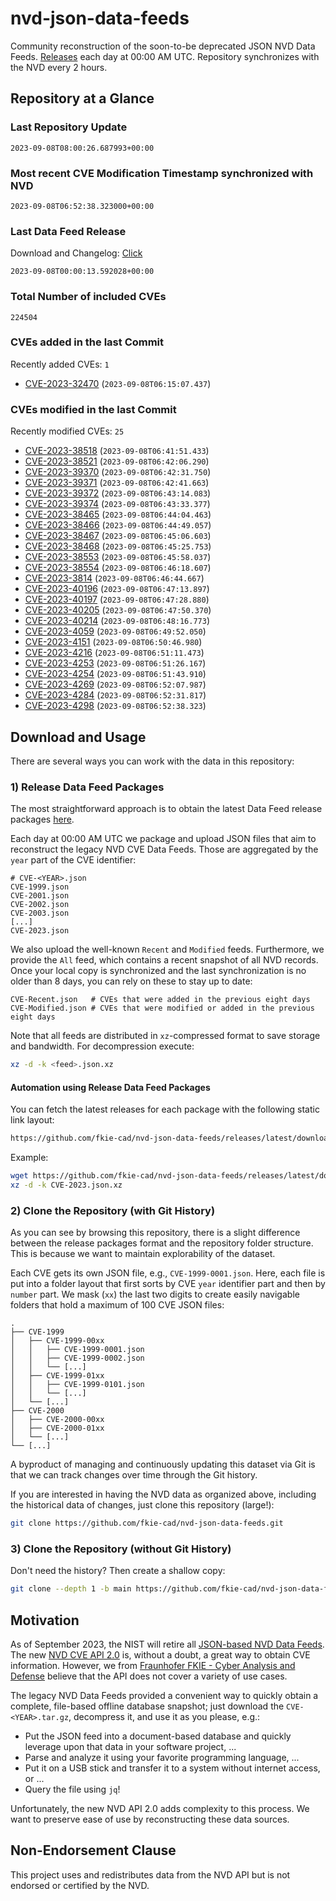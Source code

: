 # nvd-json-data-feeds

Community reconstruction of the soon-to-be deprecated JSON NVD Data Feeds. 
[Releases](https://github.com/fkie-cad/nvd-json-data-feeds/releases/latest) each day at 00:00 AM UTC.
Repository synchronizes with the NVD every 2 hours.

## Repository at a Glance

### Last Repository Update

```plain
2023-09-08T08:00:26.687993+00:00
```

### Most recent CVE Modification Timestamp synchronized with NVD

```plain
2023-09-08T06:52:38.323000+00:00
```

### Last Data Feed Release

Download and Changelog: [Click](https://github.com/fkie-cad/nvd-json-data-feeds/releases/latest)

```plain
2023-09-08T00:00:13.592028+00:00
```

### Total Number of included CVEs

```plain
224504
```

### CVEs added in the last Commit

Recently added CVEs: `1`

* [CVE-2023-32470](CVE-2023/CVE-2023-324xx/CVE-2023-32470.json) (`2023-09-08T06:15:07.437`)


### CVEs modified in the last Commit

Recently modified CVEs: `25`

* [CVE-2023-38518](CVE-2023/CVE-2023-385xx/CVE-2023-38518.json) (`2023-09-08T06:41:51.433`)
* [CVE-2023-38521](CVE-2023/CVE-2023-385xx/CVE-2023-38521.json) (`2023-09-08T06:42:06.290`)
* [CVE-2023-39370](CVE-2023/CVE-2023-393xx/CVE-2023-39370.json) (`2023-09-08T06:42:31.750`)
* [CVE-2023-39371](CVE-2023/CVE-2023-393xx/CVE-2023-39371.json) (`2023-09-08T06:42:41.663`)
* [CVE-2023-39372](CVE-2023/CVE-2023-393xx/CVE-2023-39372.json) (`2023-09-08T06:43:14.083`)
* [CVE-2023-39374](CVE-2023/CVE-2023-393xx/CVE-2023-39374.json) (`2023-09-08T06:43:33.377`)
* [CVE-2023-38465](CVE-2023/CVE-2023-384xx/CVE-2023-38465.json) (`2023-09-08T06:44:04.463`)
* [CVE-2023-38466](CVE-2023/CVE-2023-384xx/CVE-2023-38466.json) (`2023-09-08T06:44:49.057`)
* [CVE-2023-38467](CVE-2023/CVE-2023-384xx/CVE-2023-38467.json) (`2023-09-08T06:45:06.603`)
* [CVE-2023-38468](CVE-2023/CVE-2023-384xx/CVE-2023-38468.json) (`2023-09-08T06:45:25.753`)
* [CVE-2023-38553](CVE-2023/CVE-2023-385xx/CVE-2023-38553.json) (`2023-09-08T06:45:58.037`)
* [CVE-2023-38554](CVE-2023/CVE-2023-385xx/CVE-2023-38554.json) (`2023-09-08T06:46:18.607`)
* [CVE-2023-3814](CVE-2023/CVE-2023-38xx/CVE-2023-3814.json) (`2023-09-08T06:46:44.667`)
* [CVE-2023-40196](CVE-2023/CVE-2023-401xx/CVE-2023-40196.json) (`2023-09-08T06:47:13.897`)
* [CVE-2023-40197](CVE-2023/CVE-2023-401xx/CVE-2023-40197.json) (`2023-09-08T06:47:28.880`)
* [CVE-2023-40205](CVE-2023/CVE-2023-402xx/CVE-2023-40205.json) (`2023-09-08T06:47:50.370`)
* [CVE-2023-40214](CVE-2023/CVE-2023-402xx/CVE-2023-40214.json) (`2023-09-08T06:48:16.773`)
* [CVE-2023-4059](CVE-2023/CVE-2023-40xx/CVE-2023-4059.json) (`2023-09-08T06:49:52.050`)
* [CVE-2023-4151](CVE-2023/CVE-2023-41xx/CVE-2023-4151.json) (`2023-09-08T06:50:46.980`)
* [CVE-2023-4216](CVE-2023/CVE-2023-42xx/CVE-2023-4216.json) (`2023-09-08T06:51:11.473`)
* [CVE-2023-4253](CVE-2023/CVE-2023-42xx/CVE-2023-4253.json) (`2023-09-08T06:51:26.167`)
* [CVE-2023-4254](CVE-2023/CVE-2023-42xx/CVE-2023-4254.json) (`2023-09-08T06:51:43.910`)
* [CVE-2023-4269](CVE-2023/CVE-2023-42xx/CVE-2023-4269.json) (`2023-09-08T06:52:07.987`)
* [CVE-2023-4284](CVE-2023/CVE-2023-42xx/CVE-2023-4284.json) (`2023-09-08T06:52:31.817`)
* [CVE-2023-4298](CVE-2023/CVE-2023-42xx/CVE-2023-4298.json) (`2023-09-08T06:52:38.323`)


## Download and Usage

There are several ways you can work with the data in this repository:

### 1) Release Data Feed Packages

The most straightforward approach is to obtain the latest Data Feed release packages [here](https://github.com/fkie-cad/nvd-json-data-feeds/releases/latest).

Each day at 00:00 AM UTC we package and upload JSON files that aim to reconstruct the legacy NVD CVE Data Feeds.
Those are aggregated by the `year` part of the CVE identifier:

```
# CVE-<YEAR>.json
CVE-1999.json
CVE-2001.json
CVE-2002.json
CVE-2003.json
[...]
CVE-2023.json
```

We also upload the well-known `Recent` and `Modified` feeds.
Furthermore, we provide the `All` feed, which contains a recent snapshot of all NVD records.
Once your local copy is synchronized and the last synchronization is no older than 8 days, you can rely on these to stay up to date:

```plain
CVE-Recent.json   # CVEs that were added in the previous eight days
CVE-Modified.json # CVEs that were modified or added in the previous eight days
```

Note that all feeds are distributed in `xz`-compressed format to save storage and bandwidth.
For decompression execute:

```sh
xz -d -k <feed>.json.xz
```


#### Automation using Release Data Feed Packages

You can fetch the latest releases for each package with the following static link layout:

```sh
https://github.com/fkie-cad/nvd-json-data-feeds/releases/latest/download/CVE-<YEAR>.json.xz
```

Example:

```sh
wget https://github.com/fkie-cad/nvd-json-data-feeds/releases/latest/download/CVE-2023.json.xz
xz -d -k CVE-2023.json.xz
```

### 2) Clone the Repository (with Git History)

As you can see by browsing this repository, there is a slight difference between the release packages format and the repository folder structure.
This is because we want to maintain explorability of the dataset.

Each CVE gets its own JSON file, e.g., `CVE-1999-0001.json`.
Here, each file is put into a folder layout that first sorts by CVE `year` identifier part and then by `number` part.
We mask (`xx`) the last two digits to create easily navigable folders that hold a maximum of 100 CVE JSON files:

```plain
.
├── CVE-1999
│   ├── CVE-1999-00xx
│   │   ├── CVE-1999-0001.json
│   │   ├── CVE-1999-0002.json
│   │   └── [...]
│   ├── CVE-1999-01xx
│   │   ├── CVE-1999-0101.json
│   │   └── [...]
│   └── [...]
├── CVE-2000
│   ├── CVE-2000-00xx
│   ├── CVE-2000-01xx
│   └── [...]
└── [...]
```

A byproduct of managing and continuously updating this dataset via Git is that we can track changes over time through the Git history.

If you are interested in having the NVD data as organized above, including the historical data of changes, just clone this repository (large!):

```sh
git clone https://github.com/fkie-cad/nvd-json-data-feeds.git
```

### 3) Clone the Repository (without Git History)

Don't need the history? Then create a shallow copy:

```sh
git clone --depth 1 -b main https://github.com/fkie-cad/nvd-json-data-feeds.git
```

## Motivation

As of September 2023, the NIST will retire all [JSON-based NVD Data Feeds](https://nvd.nist.gov/vuln/data-feeds#divRetirementBanner-1).
The new [NVD CVE API 2.0](https://nvd.nist.gov/developers/vulnerabilities) is, without a doubt, a great way to obtain CVE information.
However, we from [Fraunhofer FKIE - Cyber Analysis and Defense](https://www.fkie.fraunhofer.de/en/departments/cad.html) believe that the API does not cover a variety of use cases.

The legacy NVD Data Feeds provided a convenient way to quickly obtain a complete, file-based offline database snapshot; just download the `CVE-<YEAR>.tar.gz`, decompress it, and use it as you please, e.g.:

* Put the JSON feed into a document-based database and quickly leverage upon that data in your software project, ...
* Parse and analyze it using your favorite programming language, ...
* Put it on a USB stick and transfer it to a system without internet access, or ...
* Query the file using `jq`!

Unfortunately, the new NVD API 2.0 adds complexity to this process.
We want to preserve ease of use by reconstructing these data sources.

## Non-Endorsement Clause

This project uses and redistributes data from the NVD API but is not endorsed or certified by the NVD.
